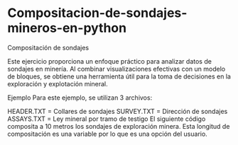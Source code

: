 # Compositacion-de-sondajes-mineros-en-python
Compositación de sondajes

Este ejercicio proporciona un enfoque práctico para analizar datos de sondajes en minería. Al combinar visualizaciones efectivas con un modelo de bloques, se obtiene una herramienta útil para la toma de decisiones en la exploración y explotación mineral.

Ejemplo
Para este ejemplo, se utilizan 3 archivos:

HEADER.TXT = Collares de sondajes
SURVEY.TXT = Dirección de sondajes
ASSAYS.TXT = Ley mineral por tramo de testigo
El siguiente código composita a 10 metros los sondajes de exploración minera. Esta longitud de compositación es una variable por lo que es una opción del usuario. 
